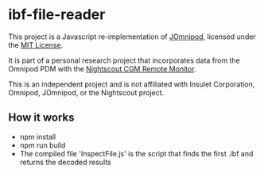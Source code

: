 # ibf-file-reader

This project is a Javascript re-implementation of [JOmnipod](https://github.com/tias79/jomnipod), licensed under the [MIT License](https://opensource.org/licenses/MIT).

It is part of a personal research project that incorporates data from the Omnipod PDM with the [Nightscout CGM Remote Monitor](https://github.com/nightscout/cgm-remote-monitor).

This is an independent project and is not affiliated with Insulet Corporation, Omnipod, JOmnipod, or the Nightscout project.

## How it works

- npm install 
- npm run build
- The compiled file 'InspectFile.js' is the script that finds the first .ibf and returns the decoded results